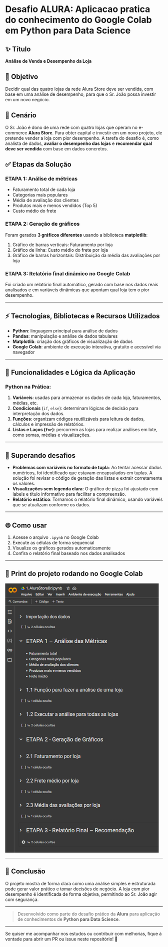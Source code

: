 # Desafio ALURA: Aplicacao pratica do conhecimento do Google Colab em Python para Data Science

## ✨ Título
**Análise de Venda e Desempenho da Loja**

## 🌟 Objetivo
Decidir qual das quatro lojas da rede Alura Store deve ser vendida, com base em uma análise de desempenho, para que o Sr. João possa investir em um novo negócio.

## 🏢 Cenário
O Sr. João é dono de uma rede com quatro lojas que operam no e-commerce **Alura Store**. Para obter capital e investir em um novo projeto, ele pretende vender a loja com pior desempenho. A tarefa do desafio é, como analista de dados, **avaliar o desempenho das lojas** e **recomendar qual deve ser vendida** com base em dados concretos.

## ✅ Etapas da Solução
### ETAPA 1: Análise de métricas
- Faturamento total de cada loja
- Categorias mais populares
- Média de avaliação dos clientes
- Produtos mais e menos vendidos (Top 5)
- Custo médio do frete

### ETAPA 2: Geração de gráficos
Foram gerados **3 gráficos diferentes** usando a biblioteca **matplotlib**:
1. Gráfico de barras verticais: Faturamento por loja
2. Gráfico de linha: Custo médio do frete por loja
3. Gráfico de barras horizontais: Distribuição da média das avaliações por loja

### ETAPA 3: Relatório final dinâmico no Google Colab
Foi criado um relatório final automático, gerado com base nos dados reais analisados e em variáveis dinâmicas que apontam qual loja tem o pior desempenho.

---

## ⚡ Tecnologias, Bibliotecas e Recursos Utilizados
- **Python**: linguagem principal para análise de dados
- **Pandas**: manipulação e análise de dados tabulares
- **Matplotlib**: criação dos gráficos de visualização de dados
- **Google Colab**: ambiente de execução interativa, gratuito e acessível via navegador

---

## 🔧 Funcionalidades e Lógica da Aplicação

### Python na Prática:
1. **Variáveis**: usadas para armazenar os dados de cada loja, faturamentos, médias, etc.
2. **Condicionais** (`if`, `else`): determinam lógicas de decisão para interpretação dos dados.
3. **Funções**: organizam códigos reutilizáveis para leitura de dados, cálculos e impressão de relatórios.
4. **Listas e Laços (`for`)**: percorrem as lojas para realizar análises em lote, como somas, médias e visualizações.

---

## 🚀 Superando desafios
- **Problemas com variáveis no formato de tupla**: Ao tentar acessar dados numéricos, foi identificado que estavam encapsulados em tuplas. A solução foi revisar o código de geração das listas e extrair corretamente os valores.
- **Visualizações sem legenda clara**: O gráfico de pizza foi ajustado com labels e título informativo para facilitar a compreensão.
- **Relatório estático**: Tornamos o relatório final dinâmico, usando variáveis que se atualizam conforme os dados.

---

## 🌐 Como usar
1. Acesse o arquivo `.ipynb` no Google Colab
2. Execute as células de forma sequencial
3. Visualize os gráficos gerados automaticamente
4. Confira o relatório final baseado nos dados analisados

---

## 📸 Print do projeto rodando no Google Colab
![Print do Colab](./screenshot_colab.png)

---

## 🔹 Conclusão
O projeto mostra de forma clara como uma análise simples e estruturada pode gerar valor prático e tomar decisões de negócio. A loja com pior desempenho é identificada de forma objetiva, permitindo ao Sr. João agir com segurança.

---

> Desenvolvido como parte do desafio prático da **Alura** para aplicação de conhecimentos de **Python para Data Science**.

---

Se quiser me acompanhar nos estudos ou contribuir com melhorias, fique à vontade para abrir um PR ou issue neste repositório! 🚀

